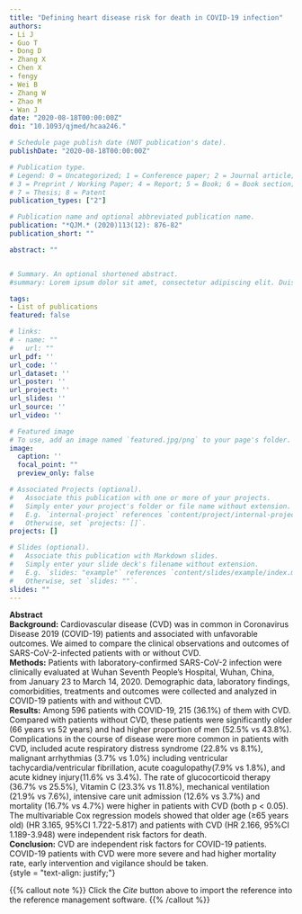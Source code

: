 ```yaml
---
title: "Defining heart disease risk for death in COVID-19 infection"
authors:
- Li J
- Guo T
- Dong D
- Zhang X
- Chen X
- fengy
- Wei B
- Zhang W
- Zhao M
- Wan J
date: "2020-08-18T00:00:00Z"
doi: "10.1093/qjmed/hcaa246."

# Schedule page publish date (NOT publication's date).
publishDate: "2020-08-18T00:00:00Z"

# Publication type.
# Legend: 0 = Uncategorized; 1 = Conference paper; 2 = Journal article;
# 3 = Preprint / Working Paper; 4 = Report; 5 = Book; 6 = Book section;
# 7 = Thesis; 8 = Patent
publication_types: ["2"]

# Publication name and optional abbreviated publication name.
publication: "*QJM.* (2020)113(12): 876-82"
publication_short: ""

abstract: ""


# Summary. An optional shortened abstract.
#summary: Lorem ipsum dolor sit amet, consectetur adipiscing elit. Duis posuere tellus ac convallis placerat. Proin tincidunt magna sed ex sollicitudin condimentum.

tags:
- List of publications
featured: false

# links:
# - name: ""
#   url: ""
url_pdf: ''
url_code: ''
url_dataset: ''
url_poster: ''
url_project: ''
url_slides: ''
url_source: ''
url_video: ''

# Featured image
# To use, add an image named `featured.jpg/png` to your page's folder. 
image:
  caption: ''
  focal_point: ""
  preview_only: false

# Associated Projects (optional).
#   Associate this publication with one or more of your projects.
#   Simply enter your project's folder or file name without extension.
#   E.g. `internal-project` references `content/project/internal-project/index.md`.
#   Otherwise, set `projects: []`.
projects: []

# Slides (optional).
#   Associate this publication with Markdown slides.
#   Simply enter your slide deck's filename without extension.
#   E.g. `slides: "example"` references `content/slides/example/index.md`.
#   Otherwise, set `slides: ""`.
slides: ""
---
```

**Abstract**  
**Background:** Cardiovascular disease (CVD) was in common in Coronavirus Disease 2019
(COVID-19) patients and associated with unfavorable outcomes. We aimed to compare the
clinical observations and outcomes of SARS-CoV-2-infected patients with or without CVD.  
**Methods:** Patients with laboratory-confirmed SARS-CoV-2 infection were clinically
evaluated at Wuhan Seventh People’s Hospital, Wuhan, China, from January 23 to March 14, 2020. Demographic data, laboratory findings, comorbidities, treatments and outcomes were
collected and analyzed in COVID-19 patients with and without CVD.  
**Results:** Among 596 patients with COVID-19, 215 (36.1%) of them with CVD. Compared
with patients without CVD, these patients were significantly older (66 years vs 52 years) and
had higher proportion of men (52.5% vs 43.8%). Complications in the course of disease were
more common in patients with CVD, included acute respiratory distress syndrome (22.8% vs
8.1%), malignant arrhythmias (3.7% vs 1.0%) including ventricular tachycardia/ventricular
fibrillation, acute coagulopathy(7.9% vs 1.8%), and acute kidney injury(11.6% vs 3.4%). The
rate of glucocorticoid therapy (36.7% vs 25.5%), Vitamin C (23.3% vs 11.8%), mechanical
ventilation (21.9% vs 7.6%), intensive care unit admission (12.6% vs 3.7%) and mortality (16.7%
vs 4.7%) were higher in patients with CVD (both p < 0.05). The multivariable Cox regression
models showed that older age (≥65 years old) (HR 3.165, 95%CI 1.722-5.817) and patients
with CVD (HR 2.166, 95%CI 1.189-3.948) were independent risk factors for death.  
**Conclusion:** CVD are independent risk factors for COVID-19 patients. COVID-19 patients with CVD were more severe and had higher mortality rate, early intervention and vigilance
should be taken.  
{style = "text-align: justify;"}

{{% callout note %}}
Click the *Cite* button above to import the reference into the reference management software.
{{% /callout %}}

